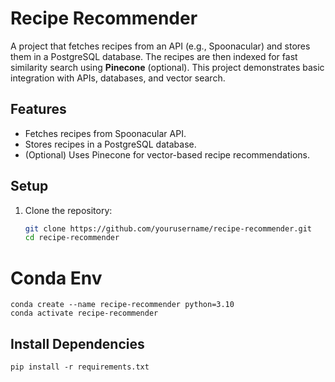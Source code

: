 # Recipe Recommender

A project that fetches recipes from an API (e.g., Spoonacular) and stores them in a PostgreSQL database. The recipes are then indexed for fast similarity search using **Pinecone** (optional). This project demonstrates basic integration with APIs, databases, and vector search.

## Features

- Fetches recipes from Spoonacular API.
- Stores recipes in a PostgreSQL database.
- (Optional) Uses Pinecone for vector-based recipe recommendations.

## Setup

1. Clone the repository:
   ```bash
   git clone https://github.com/yourusername/recipe-recommender.git
   cd recipe-recommender

# Conda Env

    conda create --name recipe-recommender python=3.10
    conda activate recipe-recommender

## Install Dependencies

    pip install -r requirements.txt
